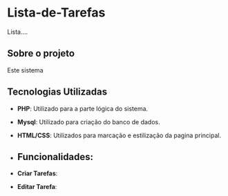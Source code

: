 # Lista-de-Tarefas
Lista....

## Sobre o projeto
Este sistema 



## Tecnologias Utilizadas
- **PHP**: Utilizado para a parte lógica do sistema.
- **Mysql**: Utilizado para criação do banco de dados.
- **HTML/CSS**: Utilizados para marcação e estilização da pagina principal.

- ## Funcionalidades:
- **Criar Tarefas**: 
- **Editar Tarefa**: 
